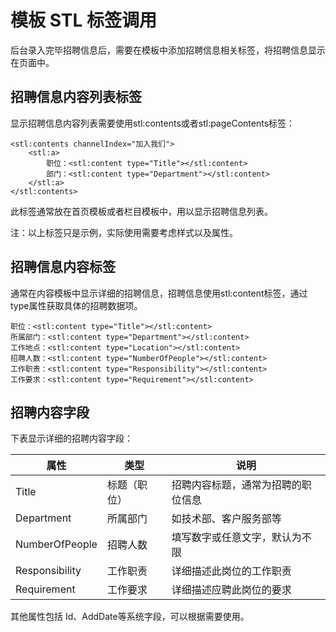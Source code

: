 # 模板 STL 标签调用

后台录入完毕招聘信息后，需要在模板中添加招聘信息相关标签，将招聘信息显示在页面中。

## 招聘信息内容列表标签

显示招聘信息内容列表需要使用stl:contents或者stl:pageContents标签：

```
<stl:contents channelIndex="加入我们">
    <stl:a>
        职位：<stl:content type="Title"></stl:content>
        部门：<stl:content type="Department"></stl:content>
    </stl:a>
</stl:contents>
```

此标签通常放在首页模板或者栏目模板中，用以显示招聘信息列表。

注：以上标签只是示例，实际使用需要考虑样式以及属性。

## 招聘信息内容标签

通常在内容模板中显示详细的招聘信息，招聘信息使用stl:content标签，通过type属性获取具体的招聘数据项。

```
职位：<stl:content type="Title"></stl:content>
所属部门：<stl:content type="Department"></stl:content>
工作地点：<stl:content type="Location"></stl:content>
招聘人数：<stl:content type="NumberOfPeople"></stl:content>
工作职责：<stl:content type="Responsibility"></stl:content>
工作要求：<stl:content type="Requirement"></stl:content>

```

## 招聘内容字段

下表显示详细的招聘内容字段：

属性  | 类型  | 说明
------  | ------  | ------
Title | 标题（职位） | 招聘内容标题，通常为招聘的职位信息
Department | 所属部门 | 如技术部、客户服务部等
NumberOfPeople | 招聘人数 | 填写数字或任意文字，默认为不限
Responsibility | 工作职责 | 详细描述此岗位的工作职责
Requirement | 工作要求 | 详细描述应聘此岗位的要求

其他属性包括 Id、AddDate等系统字段，可以根据需要使用。